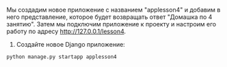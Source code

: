 Мы создадим новое приложение с названием "applesson4" и добавим в него представление, которое будет возвращать ответ "Домашка по 4 занятию". Затем мы подключим приложение к проекту и настроим его работу по адресу http://127.0.0.1/lesson4.

1. Создайте новое Django приложение:

```
python manage.py startapp applesson4
```

